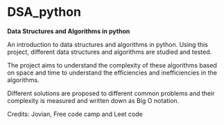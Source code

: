 # **DSA_python**
**Data Structures and Algorithms in python**

An introduction to data structures and algorithms in python. Using this project, different 
data structures and algorithms are studied and tested. 

The project aims to understand the complexity of these algorithms based on space and time 
to understand the efficiencies and inefficiencies in the algorithms.

Different solutions are proposed to different common problems and their complexity is measured 
and written down as Big O notation.


Credits: Jovian, Free code camp and Leet code 
